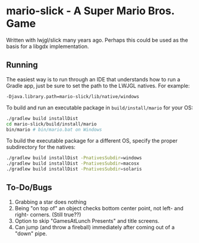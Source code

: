 # mario-slick - A Super Mario Bros. Game
Written with lwjgl/slick many years ago.  Perhaps this could be used as the
basis for a libgdx implementation.

## Running
The easiest way is to run through an IDE that understands how to run a Gradle
app, just be sure to set the path to the LWJGL natives.  For example:

```
-Djava.library.path=mario-slick/lib/native/windows
```

To build and run an executable package in `build/install/mario` for your OS:

```bash
./gradlew build installDist
cd mario-slick/build/install/mario
bin/mario # bin/mario.bat on Windows
```

To build the executable package for a different OS, specify the proper
subdirectory for the natives:

```bash
./gradlew build installDist -PnativesSubdir=windows
./gradlew build installDist -PnativesSubdir=macosx
./gradlew build installDist -PnativesSubdir=solaris
```

## To-Do/Bugs
1. Grabbing a star does nothing
2. Being "on top of" an object checks bottom center point, not left- and right-
   corners. (Still true??)
3. Option to skip "GamesAtLunch Presents" and title screens.
4. Can jump (and throw a fireball) immediately after coming out of a "down" pipe.
